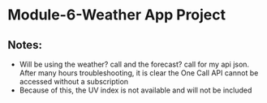 # Module-6-Weather App Project

## Notes:
- Will be using the weather? call and the forecast? call for my api json. After many hours troubleshooting, it is clear the One Call API cannot be accessed without a subscription 
- Because of this, the UV index is not available and will not be included